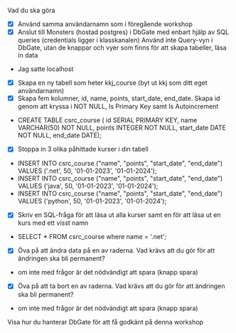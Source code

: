 ﻿Vad du ska göra

- [x] Använd samma användarnamn som i föregående workshop
- [x] Anslut till Monsters (hostad postgres) i DbGate med enbart hjälp av SQL queries (credentials ligger i klasskanalen) Använd inte Query-vyn i DbGate, utan de knappar och vyer som finns för att skapa tabeller, läsa in data
 * Jag satte localhost

- [x] Skapa en ny tabell som heter kkj_course (byt ut kkj som ditt eget användarnamn)
- [x] Skapa fem kolumner, id, name, points, start_date, end_date. Skapa id genom att kryssa i NOT NULL, Is Primary Key samt Is Autoincrement
 * CREATE TABLE csrc_course (
   id SERIAL PRIMARY KEY,
   name VARCHAR(50) NOT NULL,
   points INTEGER NOT NULL,
   start_date DATE NOT NULL,
   end_date DATE);

- [x] Stoppa in 3 olika påhittade kurser i din tabell
 * INSERT INTO csrc_course ("name", "points", "start_date", "end_date") VALUES ('.net', 50, '01-01-2023', '01-01-2024');
 * INSERT INTO csrc_course ("name", "points", "start_date", "end_date") VALUES ('java', 50, '01-01-2023', '01-01-2024');
 * INSERT INTO csrc_course ("name", "points", "start_date", "end_date") VALUES ('python', 50, '01-01-2023', '01-01-2024');

- [x] Skriv en SQL-fråga för att läsa ut alla kurser samt en för att läsa ut en kurs med ett visst namn
 * SELECT * FROM csrc_course where name = '.net';

- [x] Öva på att ändra data på en av raderna. Vad krävs att du gör för att ändringen ska bli permanent?
 * om inte med frågor är det nödvändigt att spara (knapp spara)

- [x] Öva på att ta bort en av raderna. Vad krävs att du gör för att ändringen ska bli permanent?
 * om inte med frågor är det nödvändigt att spara (knapp spara)

Visa hur du hanterar DbGate för att få godkänt på denna workshop